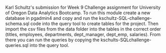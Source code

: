 Karl Schultz's submission for Week 9 Challenge assignment for University of Oregon Data Analytics Bootcamp. To run this module create a new database in pgadmin4 and copy  and run the kschultz-SQL-challenge-schema.sql code into the query tool to create tables for the project. Then import the csv files from the data folder into the tables in the correct order (titles, employees, departments, dept_manager, dept_emp, salaries). From there you can run the queries by copying the kschults-SQLchallenge-queries.sql into the query tool.